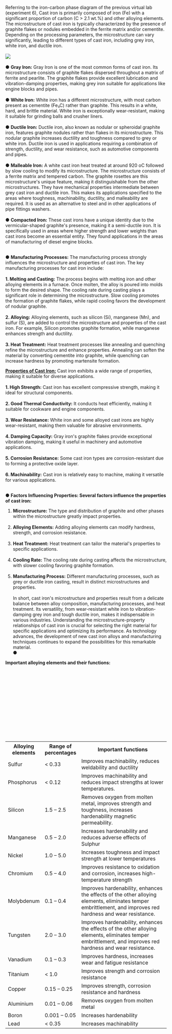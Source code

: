Referring to the iron-carbon phase diagram of the previous virtual lab (experiment 6), Cast iron is primarily composed of iron (Fe) with a significant proportion of carbon (C > 2.1 wt.%) and other alloying elements. The microstructure of cast iron is typically characterized by the presence of graphite flakes or nodules embedded in the ferrite matrix and/or cementite. Depending on the processing parameters, the microstructure can vary significantly, leading to different types of cast iron, including grey iron, white iron, and ductile iron.<br><br>
<image src="images/image1.png" /> <br><br>
●	<b>Gray Iron:</b> Gray Iron is one of the most common forms of cast iron. Its microstructure consists of graphite flakes dispersed throughout a matrix of ferrite and pearlite. The graphite flakes provide excellent lubrication and vibration-damping properties, making grey iron suitable for applications like engine blocks and pipes.<br><br>
●	<b>White Iron:</b> White iron has a different microstructure, with most carbon present as cementite (Fe₃C) rather than graphite. This results in a white, hard, and brittle material. White iron is exceptionally wear-resistant, making it suitable for grinding balls and crusher liners.<br><br>
●	<b>Ductile Iron:</b> Ductile iron, also known as nodular or spheroidal graphite iron, features graphite nodules rather than flakes in its microstructure. This nodular graphite increases ductility and toughness compared to grey or white iron. Ductile iron is used in applications requiring a combination of strength, ductility, and wear resistance, such as automotive components and pipes.<br><br>
●	<b>Malleable Iron:</b> A white cast iron heat treated at around 920 oC followed by slow cooling to modify its microstructure. The microstructure consists of a ferrite matrix and tempered carbon. The graphite rosettes are this microstructure's unique feature, making it distinguishable from the other microstructures. They have mechanical properties intermediate between grey cast iron and ductile iron. This makes its applications specified to the areas where toughness, machinability, ductility, and malleability are required. It is used as an alternative to steel and in other applications of pipe fittings washers. <br><br>
●	<b>Compacted Iron:</b> These cast irons have a unique identity due to the vermicular-shaped graphite's presence, making it a semi-ductile iron. It is specifically used in areas where higher strength and lower weights than cast irons become an essential entity. They found applications in the areas of manufacturing of diesel engine blocks.<br><br>

●	<b>Manufacturing Processes:</b> The manufacturing process strongly influences the microstructure and properties of cast iron. The key manufacturing processes for cast iron include:<br><br>
<b>1. Melting and Casting:</b> The process begins with melting iron and other alloying elements in a furnace. Once molten, the alloy is poured into molds to form the desired shape. The cooling rate during casting plays a significant role in determining the microstructure. Slow cooling promotes the formation of graphite flakes, while rapid cooling favors the development of nodular graphite.<br><br>
<b>2. Alloying:</b> Alloying elements, such as silicon (Si), manganese (Mn), and sulfur (S), are added to control the microstructure and properties of the cast iron. For example, Silicon promotes graphite formation, while manganese enhances strength and ductility.<br><br>
<b>3. Heat Treatment:</b> Heat treatment processes like annealing and quenching refine the microstructure and enhance properties. Annealing can soften the material by converting cementite into graphite, while quenching can increase hardness by promoting martensite formation.<br>

<b><u>Properties of Cast Iron:</u></b> Cast iron exhibits a wide range of properties, making it suitable for diverse applications.<br><br>
<b>1. High Strength:</b> Cast iron has excellent compressive strength, making it ideal for structural components.<br><br>
<b>2. Good Thermal Conductivity:</b> It conducts heat efficiently, making it suitable for cookware and engine components.<br><br>
<b>3. Wear Resistance:</b> White iron and some alloyed cast irons are highly wear-resistant, making them valuable for abrasive environments.<br><br>
<b>4. Damping Capacity:</b> Gray iron's graphite flakes provide exceptional vibration damping, making it useful in machinery and automotive applications.<br><br>
<b>5. Corrosion Resistance:</b> Some cast iron types are corrosion-resistant due to forming a protective oxide layer.<br><br>
<b>6. Machinability:</b> Cast iron is relatively easy to machine, making it versatile for various applications.<br><br>

●	<b>Factors Influencing Properties: Several factors influence the properties of cast iron:</b><br>
1. <b>Microstructure:</b> The type and distribution of graphite and other phases within the microstructure greatly impact properties.<br><br>
2. <b>Alloying Elements:</b> Adding alloying elements can modify hardness, strength, and corrosion resistance.<br><br>
3. <b>Heat Treatment:</b> Heat treatment can tailor the material's properties to specific applications.<br><br>
4. <b>Cooling Rate:</b> The cooling rate during casting affects the microstructure, with slower cooling favoring graphite formation.<br><br>
5. <b>Manufacturing Process:</b> Different manufacturing processes, such as grey or ductile iron casting, result in distinct microstructures and properties.<br><br>
In short, cast iron's microstructure and properties result from a delicate balance between alloy composition, manufacturing processes, and heat treatment. Its versatility, from wear-resistant white iron to vibration-damping grey iron and tough ductile iron, makes it indispensable in various industries. Understanding the microstructure-property relationships of cast iron is crucial for selecting the right material for specific applications and optimizing its performance. As technology advances, the development of new cast iron alloys and manufacturing techniques continues to expand the possibilities for this remarkable material. <br>
●	
<table bordet="1">
  <tr><b>Important alloying elements and their functions:</b>  </tr>
<tr>
<th width="15%">Alloying elements  </th>
<th width="15%">Range of percentages </th>
<th width="70%">Important functions </th>
</tr>
<tr>
<td>Sulfur</td>
<td>< 0.33</td>
<td>Improves machinability, reduces weldability and ductility</td><br>
</tr>
<tr>
<td>Phosphorus</td>
<td>< 0.12</td>
<td>Improves machinability and reduces impact strengths at lower temperatures.</td><br>
</tr>
<tr>
<td>Silicon</td>
<td>1.5 – 2.5</td>
<td>Removes oxygen from molten metal, improves strength and toughness, increases hardenability magnetic permeability.</td><br>
</tr>
<tr>
<td>Manganese</td>
<td>0.5 – 2.0</td>
<td>Increases hardenability and reduces adverse effects of Sulphur</td><br>
</tr>
<tr>
<td>Nickel</td>
<td>1.0 – 5.0</td>
<td>Increases toughness and impact strength at lower temperatures</td><br>
</tr>
<tr>
<td>Chromium</td>
<td>0.5 – 4.0</td>
<td>Improves resistance to oxidation and corrosion, increases high-temperature strength</td><br>
</tr>
<tr>
<td>Molybdenum</td>
<td>0.1 – 0.4</td>
<td>Improves hardenability, enhances the effects of the other alloying elements, eliminates temper embrittlement, and improves red hardness and wear resistance.</td><br>
</tr>
<tr>
<td>Tungsten</td>
<td>2.0 – 3.0</td>
<td>Improves hardenability, enhances the effects of the other alloying elements, eliminates temper embrittlement, and improves red hardness and wear resistance.</td><br>
</tr>
<tr>
<td>Vanadium</td>
<td>0.1 – 0.3</td>
<td>Improves hardness, increases wear and fatigue resistance</td><br>
</tr>
<tr>
<td>Titanium</td>
<td>< 1.0</td>
<td>Improves strength and corrosion resistance</td><br>
</tr>
<tr>
<td>Copper</td>
<td>0.15 – 0.25</td>
<td>Improves strength, corrosion resistance and hardness</td><br>
</tr>
<tr>
<td>Aluminium</td>
<td>0.01 – 0.06</td>
<td>Removes oxygen from molten metal</td><br>
</tr>
<tr>
<td>Boron</td>
<td>0.001 – 0.05</td>
<td>Increases hardenability</td><br>
</tr>
<tr>
<td>Lead</td>
<td>< 0.35</td>
<td>Increases machinability</td><br>
</table>

